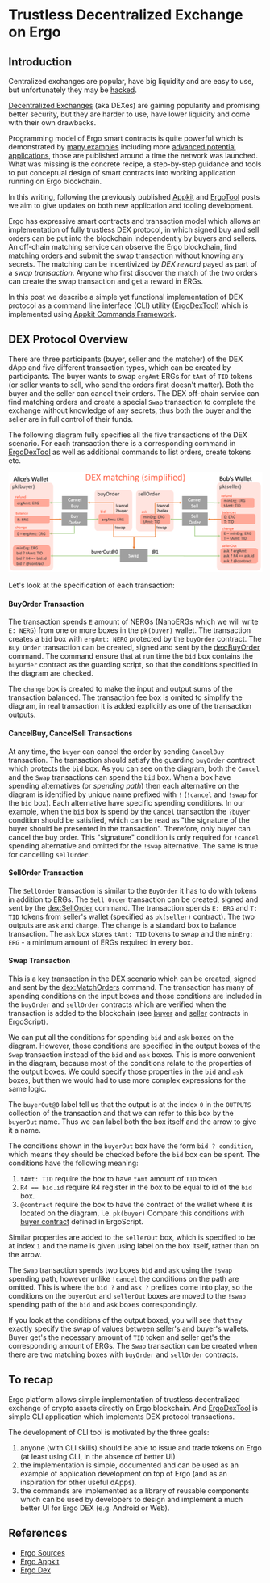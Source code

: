 # Trustless Decentralized Exchange on Ergo

## Introduction

Centralized exchanges are popular, have big liquidity and are easy to use,
but unfortunately they may be [hacked](https://coingape.com/top-cryptocurrency-exchange-hacks-in-2019/).

[Decentralized Exchanges](https://en.wikipedia.org/wiki/Decentralized_exchange) (aka
DEXes) are gaining popularity and promising better security, but they are harder to use,
have lower liquidity and come with their own drawbacks.

Programming model of Ergo smart contracts is quite powerful which is demonstrated by [many
examples](https://ergoplatform.org/docs/ErgoScript.pdf) including more [advanced potential
applications](https://ergoplatform.org/docs/AdvancedErgoScriptTutorial.pdf), those are
published around a time the network was launched.
What was missing is the concrete recipe, a step-by-step guidance and tools to put conceptual
design of smart contracts into working application running on Ergo blockchain.

In this writing, following the previously published [Appkit](https://ergoplatform.org/en/blog/2019_12_03_top5/)
and [ErgoTool](https://ergoplatform.org/en/blog/2019_12_31_ergo_tool/) posts we aim to
give updates on both new application and tooling development.

Ergo has expressive smart contracts and transaction model which allows an
implementation of fully trustless DEX protocol, in which signed buy and sell orders can be
put into the blockchain independently by buyers and sellers. An off-chain matching
service can observe the Ergo blockchain, find matching orders and submit the swap
transaction without knowing any secrets. The matching can be incentivized by _DEX reward_
payed as part of a _swap transaction_. Anyone who first discover the match of the two
orders can create the swap transaction and get a reward in ERGs.

In this post we describe a simple yet functional implementation of DEX protocol as a
command line interface (CLI) utility
([ErgoDexTool](https://github.com/ergoplatform/ergo-dex)) which is implemented using
[Appkit Commands Framework](https://github.com/ergoplatform/ergo-appkit).

## DEX Protocol Overview

There are three participants (buyer, seller and the matcher) of the DEX dApp and five different
transaction types, which can be created by participants. The buyer wants to swap `ergAmt`
ERGs for `tAmt` of `TID` tokens (or seller wants to sell, who send the orders first
doesn't matter). Both the buyer and the seller can cancel their orders. The DEX off-chain
service can find matching orders and create a special `Swap` transaction to complete the
exchange without knowledge of any secrets, thus both the buyer and the seller are in full
control of their funds.

The following diagram fully specifies all the five transactions of the DEX scenario.
For each transaction there is a corresponding command in [ErgoDexTool](https://github.com/ergoplatform/ergo-dex) as well as
additional commands to list orders, create tokens etc.

![DEX](dex-contracts.png)

Let's look at the specification of each transaction:

#### BuyOrder Transaction

The transaction spends `E` amount of NERGs (NanoERGs which we will write `E: NERG`) from
one or more boxes in the `pk(buyer)` wallet. The transaction creates a `bid` box with
`ergAmt: NERG` protected by the `buyOrder` contract. The `Buy Order` transaction can be
created, signed and sent by the
[dex:BuyOrder](https://github.com/ergoplatform/ergo-dex/tree/blog-post#buy-tokens) command.
The command ensure that at run time the `bid` box contains the `buyOrder`
contract as the guarding script, so that the conditions specified in the diagram are
checked.

The `change` box is created to make the input and output sums of the transaction balanced.
The transaction fee box is omited to simplify the diagram, in real transaction it is added
explicitly as one of the transaction outputs.

#### CancelBuy, CancelSell Transactions

At any time, the `buyer` can cancel the order by sending `CancelBuy` transaction. The
transaction should satisfy the guarding `buyOrder` contract which protects the `bid` box.
As you can see on the diagram, both the `Cancel` and the `Swap` transactions can spend the
`bid` box. When a box have spending alternatives (or _spending path_) then each
alternative on the diagram is identified by unique name prefixed with `!` (`!cancel` and
`!swap` for the `bid` box). Each alternative have specific spending conditions. In our
example, when the `bid` box is spend by the `Cancel` transaction the `?buyer` condition
should be satisfied, which can be read as "the signature of the buyer should be presented
in the transaction". Therefore, only buyer can cancel the buy order. This "signature"
condition is only required for `!cancel` spending alternative and omitted for
the `!swap` alternative. The same is true for cancelling `sellOrder`.

#### SellOrder Transaction

The `SellOrder` transaction is similar to the `BuyOrder` it has to do with tokens in
addition to ERGs. The `Sell Order` transaction can be created, signed and sent by the
[dex:SellOrder](https://github.com/ergoplatform/ergo-dex/tree/blog-post#sell-tokens)
command. The transaction spends `E: ERG` and `T: TID` tokens from seller's wallet
(specified as `pk(seller)` contract). The two outputs are `ask` and `change`. The change
is a standard box to balance transaction. The `ask` box stores `tAmt: TID` tokens to swap
and the `minErg: ERG` - a minimum amount of ERGs required in every box.

#### Swap Transaction

This is a key transaction in the DEX scenario which can be created, signed and sent by the
[dex:MatchOrders](https://github.com/ergoplatform/ergo-dex/tree/blog-post#match-orders)
command. The transaction has many of spending conditions on the input boxes and those
conditions are included in the `buyOrder` and `sellOrder` contracts which are verified
when the transaction is added to the blockchain (see
[buyer](https://github.com/ergoplatform/ergo-dex/tree/blog-post#buy-tokens) and
[seller](https://github.com/ergoplatform/ergo-dex/tree/blog-post#sell-tokens) contracts in
ErgoScript).

We can put all the conditions for spending `bid` and `ask` boxes on the diagram.
However, those conditions are specified in the output boxes of the `Swap` transaction
instead of the `bid` and `ask` boxes.
This is more convenient in the diagram, because most of the conditions relate to the
properties of the output boxes. We could specify those properties in the `bid` and `ask`
boxes, but then we would had to use more complex expressions for the same logic.

The `buyerOut@0` label tell us that the output is at the index `0` in the `OUTPUTS`
collection of the transaction and that we can refer to this box by the `buyerOut` name.
Thus we can label both the box itself and the arrow to give it a name.

The conditions shown in the `buyerOut` box have the form `bid ? condition`, which means
they should be checked before the `bid` box can be spent. 
The conditions have the following meaning:
1) `tAmt: TID` require the box to have `tAmt` amount of `TID` token
2) `R4 == bid.id`  require R4 register in the box to be equal to id of the
`bid` box.
3) `@contract` require the box to have the contract of the wallet where it is located on
the diagram, i.e. `pk(buyer)`
Compare this conditions with [buyer
contract](https://github.com/ergoplatform/ergo-dex/tree/blog-post#buy-tokens) defined in
ErgoScript.

Similar properties are added to the `sellerOut` box, which is specified to be at index `1`
and the name is given using label on the box itself, rather than on the arrow.

The `Swap` transaction spends two boxes `bid` and `ask` using the `!swap` spending path,
however unlike `!cancel` the conditions on the path are omitted. This is where the
`bid ?` and `ask ?` prefixes come into play, so the conditions on the `buyerOut` and
`sellerOut` boxes are moved to the `!swap` spending path of the `bid` and `ask` boxes
correspondingly.

If you look at the conditions of the output boxed, you will see that they exactly specify
the swap of values between seller's and buyer's wallets. Buyer get's the necessary amount
of `TID` token and seller get's the corresponding amount of ERGs. The `Swap` transaction
can be created when there are two matching boxes with `buyOrder` and `sellOrder` contracts.

## To recap

Ergo platform allows simple implementation of trustless decentralized exchange of crypto
assets directly on Ergo blockchain. And
[ErgoDexTool](https://github.com/ergoplatform/ergo-dex) is simple CLI application which 
implements DEX protocol transactions.

The development of CLI tool is motivated by the three goals:
1) anyone (with CLI skills) should be able to issue and trade tokens on Ergo (at
least using CLI, in the absence of better UI)
2) the implementation is simple, documented and can be used as an example of application
development on top of Ergo (and as an inspiration for other useful dApps).
3) the commands are implemented as a library of reusable components which can be
used by developers to design and implement a much better UI for Ergo DEX (e.g. Android or
Web).

## References

- [Ergo Sources](https://github.com/ergoplatform/ergo)
- [Ergo Appkit](https://github.com/ergoplatform/ergo-appkit)
- [Ergo Dex](https://github.com/ergoplatform/ergo-dex)

